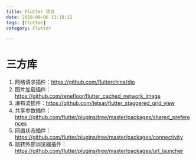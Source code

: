 ```yaml
---
title: Flutter 项目
date: 2018-09-06 13:18:12
tags: [Flutter]
category: Flutter

---
```




# 三方库

1. 网络请求插件：https://github.com/flutterchina/dio
2. 图片加载插件：https://github.com/renefloor/flutter_cached_network_image
3. 瀑布流插件：https://github.com/letsar/flutter_staggered_grid_view
4. 共享参数插件：https://github.com/flutter/plugins/tree/master/packages/shared_preferences
5. 网络状态插件：https://github.com/flutter/plugins/tree/master/packages/connectivity
6. 跳转外部浏览器插件：https://github.com/flutter/plugins/tree/master/packages/url_launcher

